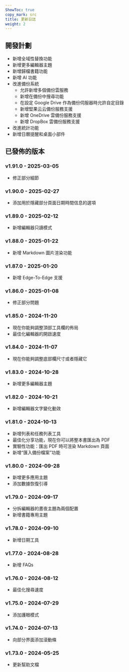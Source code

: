 ```yaml
---
ShowToc: true
copy_mark: src
title: 更新日誌
weight: 2
---
```


## 開發計劃

- 新增全域性替換功能
- 新增更多編輯器主題
- 新增歸檔書籍功能
- 新增 AI 功能
- 改進備份系統
    - 允許新增多個備份雲服務
    - 新增在備份中搜尋功能
    - 在設定 Google Drive 作為備份伺服器時允許自定目錄
    - 新增堅果云云備份服務支援
    - 新增 OneDrive 雲備份服務支援
    - 新增 DropBox 雲備份服務支援
- 改進統計功能
- 新增日曆提醒和桌面小部件

## 已發佈的版本

### v1.91.0 - 2025-03-05

- 修正部分細節

### v1.90.0 - 2025-02-27

- 添加用於隱藏部分頁面日期時間信息的選項

### v1.89.0 - 2025-02-12

- 新增編輯器只讀模式

### v1.88.0 - 2025-01-22

- 新增 Markdown 圖片渲染功能

### v1.87.0 - 2025-01-20

- 新增 Edge-To-Edge 支援

### v1.86.0 - 2025-01-08

- 修正部分問題

### v1.85.0 - 2024-11-20

- 現在你能夠調整頂部工具欄的佈局
- 最佳化編輯器的開啟速度

### v1.84.0 - 2024-11-07

- 現在你能夠調整底部欄尺寸或者隱藏它

### v1.83.0 - 2024-10-28

- 新增更多編輯器主題

### v1.82.0 - 2024-10-21

- 新增編輯器文字變化動效

### v1.81.0 - 2024-10-13

- 新增列表和任務列表工具
- 最佳化分享功能，現在你可以將整本書匯出為 PDF
- 實驗性功能：匯出 PDF 時可渲染 Markdown 頁面
- 新增“匯入備份檔案”功能

### v1.80.0 - 2024-09-28

- 新增更多應用主題
- 添加數據恢復引導

### v1.79.0 - 2024-09-17

- 分拆編輯器的晝夜主題為兩個配置
- 新增書籍專用主題

### v1.78.0 - 2024-09-10

- 新增日期工具

### v1.77.0 - 2024-08-28

- 新增 FAQs

### v1.76.0 - 2024-08-12

- 最佳化搜尋速度

### v1.75.0 - 2024-07-29

- 添加護眼模式

### v1.74.0 - 2024-07-13

- 向部分界面添加滾動條

### v1.73.0 - 2024-05-25

- 更新幫助文檔
